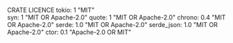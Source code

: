 CRATE   LICENCE
tokio: 1    "MIT"    
syn: 1  "MIT OR Apache-2.0"
quote: 1    "MIT OR Apache-2.0"
chrono: 0.4 "MIT OR Apache-2.0"
serde: 1.0 "MIT OR Apache-2.0"
serde_json: 1.0 "MIT OR Apache-2.0"
ctor: 0.1 "Apache-2.0 OR MIT"